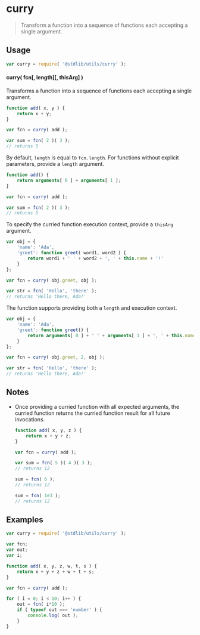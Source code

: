 # curry

> Transform a function into a sequence of functions each accepting a single argument.


<!-- Section to include introductory text. Make sure to keep an empty line after the intro `section` element and another before the `/section` close. -->

<section class="intro">

</section>

<!-- /.intro -->

<!-- Package usage documentation. -->

<section class="usage">

## Usage

``` javascript
var curry = require( '@stdlib/utils/curry' );
```

#### curry( fcn\[, length\]\[, thisArg\] )

Transforms a function into a sequence of functions each accepting a single argument.

``` javascript
function add( x, y ) {
    return x + y;
}

var fcn = curry( add );

var sum = fcn( 2 )( 3 );
// returns 5
```

By default, `length` is equal to `fcn.length`. For functions without explicit parameters, provide a `length` argument.

``` javascript
function add() {
    return arguments[ 0 ] + arguments[ 1 ];
}

var fcn = curry( add );

var sum = fcn( 2 )( 3 );
// returns 5
```

To specify the curried function execution context, provide a `thisArg` argument.

``` javascript
var obj = {
    'name': 'Ada',
    'greet': function greet( word1, word2 ) {
        return word1 + ' ' + word2 + ', ' + this.name + '!'
    }
};

var fcn = curry( obj.greet, obj );

var str = fcn( 'Hello', 'there' );
// returns 'Hello there, Ada!'
```

The function supports providing both a `length` and execution context.

``` javascript
var obj = {
    'name': 'Ada',
    'greet': function greet() {
        return arguments[ 0 ] + ' ' + arguments[ 1 ] + ', ' + this.name + '!'
    }
};

var fcn = curry( obj.greet, 2, obj );

var str = fcn( 'Hello', 'there' );
// returns 'Hello there, Ada!'
```

</section>

<!-- /.usage -->

<!-- Package usage notes. Make sure to keep an empty line after the `section` element and another before the `/section` close. -->

<section class="notes">

## Notes

* Once providing a curried function with all expected arguments, the curried function returns the curried function result for all future invocations.

  ``` javascript
  function add( x, y, z ) {
      return x + y + z;
  }

  var fcn = curry( add );

  var sum = fcn( 5 )( 4 )( 3 );
  // returns 12

  sum = fcn( 6 );
  // returns 12

  sum = fcn( 1e3 );
  // returns 12
  ```

</section>

<!-- /.notes -->

<!-- Package usage examples. -->

<section class="examples">

## Examples

``` javascript
var curry = require( '@stdlib/utils/curry' );

var fcn;
var out;
var i;

function add( x, y, z, w, t, s ) {
    return x + y + z + w + t + s;
}

var fcn = curry( add );

for ( i = 0; i < 10; i++ ) {
    out = fcn( i*10 );
    if ( typeof out === 'number' ) {
        console.log( out );
    }
}
```

</section>

<!-- /.examples -->

<!-- Section to include cited references. If references are included, add a horizontal rule *before* the section. Make sure to keep an empty line after the `section` element and another before the `/section` close. -->

<section class="references">

</section>

<!-- /.references -->

<!-- Section for all links. Make sure to keep an empty line after the `section` element and another before the `/section` close. -->

<section class="links">

</section>

<!-- /.links -->
